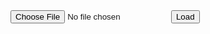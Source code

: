 <!DOCTYPE HTML>
<html>
<head>
<meta http-equiv="Content-type" content="text/html;charset=UTF-8">
<title>Show File Data</title>
<style type='text/css'>
body {
    font-family: sans-serif;
}
</style>
<script type='text/javascript'>

    function loadFile() {
        var input, file, fr;

        if (typeof window.FileReader !== 'function') {
            bodyAppend("p", "The file API isn't supported on this browser yet.");
            return;
        }

        input = document.getElementById('fileinput');
        if (!input) {
            bodyAppend("p", "Um, couldn't find the fileinput element.");
        }
        else if (!input.files) {
            bodyAppend("p", "This browser doesn't seem to support the `files` property of file inputs.");
        }
        else if (!input.files[0]) {
            bodyAppend("p", "Please select a file before clicking 'Load'");
        }
        else {
            file = './2.json';
            fr = new FileReader();
            fr.onload = receivedText;
            fr.readAsText(file);
        }

        function receivedText() {
            showResult(fr, "Text");
            fr = new FileReader();

        }

    }

    function showResult(fr, label) {
        var markup, result, n, aByte, byteStr;

        markup = [];
        result = fr.result;
        markup.push(result);

        bodyAppend("p", label + " (" + result.length + "):");
        bodyAppend("pre", markup.join(" "));
    }

    function bodyAppend(tagName, innerHTML) {
        var elm;

        elm = document.createElement(tagName);
        elm.innerHTML = innerHTML;
        document.body.appendChild(elm);
    }

</script>
</head>
<body>
<form action='#' onsubmit="return false;">
<input type='file' id='fileinput'>
<input type='button' id='btnLoad' value='Load' onclick='loadFile();'>
</form>
</body>
</html>
